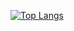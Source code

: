 [![Top Langs](https://github-readme-stats.vercel.app/api/top-langs/?username=gelerum&layout=compact)](https://github.com/anuraghazra/github-readme-stats)
